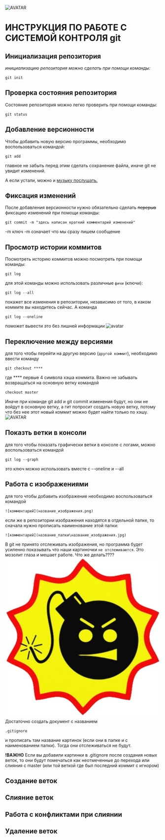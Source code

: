 ![AVATAR](git_logo.jpg)
# **ИНСТРУКЦИЯ ПО РАБОТЕ С СИСТЕМОЙ КОНТРОЛЯ git**
## **Инициализация репозитория**

*инициализацию репозитория можно сделать при помощи команды:*

    git init
## **Проверка состояния репозитория**

Состояние репозитория можно легко проверить при помощи команды:

    git status
## **Добавление версионности**
Чтобы добавить новую версию программы, необходимо воспользоваться командой:

    git add
главное не забыть перед этим сделать сохранение файла, иначе git не увидит изменений.

А если устали, можно и [музыку послушать.](https://www.youtube.com/watch?v=pTnMSJDjknw&list=PL4fGSI1pDJn6cLcPmcc9b_l8oM0aJtsqL&index=58)
## **Фиксация изменений**
После добавления версионности нужно обязательно сделать ~~перерыв~~ фиксацию изменений при помощи команды:
    
    git commit -m "здесь написан краткий комментарий изменений"
-m ключ -m означает что мы сразу пишем сообщение
## **Просмотр истории коммитов**
Посмотреть историю коммитов можно посмотреть при помощи команды:

    git log
для этой команды можно использовать различные ``фичи`` (ключи):

    git log --all
покажет все изменения в репозитории, независимо от того, в каком коммите вы находитесь сейчас. А команда

    git log --oneline
поможет вывести это без лишней информации
![avatar](https://a.d-cd.net/HIAAAgKyMOA-960.jpg)
## Переключение между версиями
для того чтобы перейти на другую версию (``другой коммит``),
необходимо ввеcти команду

    git checkout ****
где **** первые 4 символа хэша коммита. Важно не забывать возвращаться на основную ветку командой

    checkout master
Иначе при команде git add и git commit изменения будут, но они не войдут в основную ветку, а гит попросит создать новую ветку, потому что без нее этот новый коммит можно будет найти только по хэшу.
![AVATAR](https://anime-fans.ru/wp-content/uploads/2021/02/Topovye-memy-na-vse-sluchai-zhizni-1.jpeg)
## **Показть ветки в консоли**
для того чтобы показать графически ветки в консоле с логами, можно воспользоваться командой 

    git log --graph
это ключ можно использовать вместе с --oneline и --all
## **Работа с изображениями**
для того чтобы добавить изображение необходимо воспользоваться командой

    ![комментарий](название_изображения.png)
если же в репозитории изображения находятся в отдельной папке, то сначала нужно прописать наименование этой папки:

    ![комментарий](название_папки\название_изображения.jpg)
В git не принято отслеживать изображения, но программа будет усиленно показывать что наши картиночки ``не отслеживаются``. Это мозолит глаза и мешает работе. Что же делать????
![angry](images_for_ignore\sam.jpg)
Достаточно создать документ с названием

    .gitignore
и прописать там название картинок (если они в папке и с наименованием папки). Тогда они отслеживаться не будут.

**!ВАЖНО** Если вы добавили картинки в .gitignore после создания новых веток, то они будут помечаться как неотмеченные до перехода или слияния с master (или той веткой где был последний коммит с игнором)
## **Создание веток**
## **Слияние веток**
## **Работа с конфликтами при слиянии**
## **Удаление веток**

